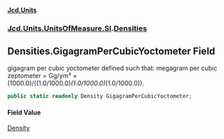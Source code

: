 #### [Jcd.Units](index.md 'index')
### [Jcd.Units.UnitsOfMeasure.SI](Jcd.Units.UnitsOfMeasure.SI.md 'Jcd.Units.UnitsOfMeasure.SI').[Densities](Densities.md 'Jcd.Units.UnitsOfMeasure.SI.Densities')

## Densities.GigagramPerCubicYoctometer Field

gigagram per cubic yoctometer defined such that: megagram per cubic zeptometer = Gg/ym³ ×  
(1000.0)/((1.0/1000.0)*(1.0/1000.0)*(1.0/1000.0)).

```csharp
public static readonly Density GigagramPerCubicYoctometer;
```

#### Field Value
[Density](Density.md 'Jcd.Units.UnitTypes.Density')